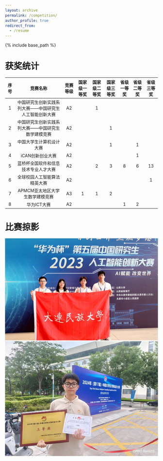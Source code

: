 ```yaml
---
layout: archive
permalink: /competition/
author_profile: true
redirect_from:
  - /resume
---
```


{% include base_path %}

获奖统计
=

| 序号 | 竞赛名称 | 竞赛等级 | 国家级一等奖 | 国家级二等奖 | 国家级三等奖 | 省级一等奖 | 省级二等奖 | 省级三等奖 |
|:--------:|:-------:|:--------:|:--------:|:--------:|:--------:|:--------:|:--------:|:--------:|
| 1 | 中国研究生创新实践系列大赛——中国研究生人工智能创新大赛 | A2 | | 1 | | | | |
| 2 | 中国研究生创新实践系列大赛——中国研究生数学建模竞赛 | A2| | | 1 | | | |
| 3 | 中国大学生计算机设计大赛 | A2 | | | 1 | | 1 | |
| 4 | iCAN创新创业大赛 | A2 | | | | | 1 | |
| 5 | 蓝桥杯全国软件和信息技术专业人才大赛| A2 | | 2 | 3 | 8 | 6 | 13 |
| 6 | 全球校园人工智能算法精英大赛 | A2 | | | | | | 1 |
| 7 | APMCM亚太地区大学生数学建模竞赛 | A3 | 1 | 1 | 2 | | | |
| 8 | 华为ICT大赛 | A2 | | | | 1 | 2 | |

比赛掠影
=

![图1](images/aichuangxin.jpg)
![图2](images/jisuanjisheji.jpg)
